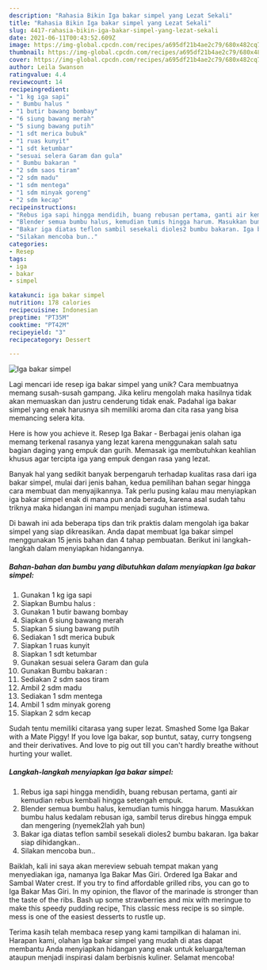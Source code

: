 ```yaml
---
description: "Rahasia Bikin Iga bakar simpel yang Lezat Sekali"
title: "Rahasia Bikin Iga bakar simpel yang Lezat Sekali"
slug: 4417-rahasia-bikin-iga-bakar-simpel-yang-lezat-sekali
date: 2021-06-11T00:43:52.609Z
image: https://img-global.cpcdn.com/recipes/a695df21b4ae2c79/680x482cq70/iga-bakar-simpel-foto-resep-utama.jpg
thumbnail: https://img-global.cpcdn.com/recipes/a695df21b4ae2c79/680x482cq70/iga-bakar-simpel-foto-resep-utama.jpg
cover: https://img-global.cpcdn.com/recipes/a695df21b4ae2c79/680x482cq70/iga-bakar-simpel-foto-resep-utama.jpg
author: Leila Swanson
ratingvalue: 4.4
reviewcount: 14
recipeingredient:
- "1 kg iga sapi"
- " Bumbu halus "
- "1 butir bawang bombay"
- "6 siung bawang merah"
- "5 siung bawang putih"
- "1 sdt merica bubuk"
- "1 ruas kunyit"
- "1 sdt ketumbar"
- "sesuai selera Garam dan gula"
- " Bumbu bakaran "
- "2 sdm saos tiram"
- "2 sdm madu"
- "1 sdm mentega"
- "1 sdm minyak goreng"
- "2 sdm kecap"
recipeinstructions:
- "Rebus iga sapi hingga mendidih, buang rebusan pertama, ganti air kemudian rebus kembali hingga setengah empuk."
- "Blender semua bumbu halus, kemudian tumis hingga harum. Masukkan bumbu halus kedalam rebusan iga, sambil terus direbus hingga empuk dan mengering (nyemek2lah yah bun)"
- "Bakar iga diatas teflon sambil sesekali dioles2 bumbu bakaran. Iga bakar siap dihidangkan.."
- "Silakan mencoba bun.."
categories:
- Resep
tags:
- iga
- bakar
- simpel

katakunci: iga bakar simpel 
nutrition: 178 calories
recipecuisine: Indonesian
preptime: "PT35M"
cooktime: "PT42M"
recipeyield: "3"
recipecategory: Dessert

---
```



![Iga bakar simpel](https://img-global.cpcdn.com/recipes/a695df21b4ae2c79/680x482cq70/iga-bakar-simpel-foto-resep-utama.jpg)

Lagi mencari ide resep iga bakar simpel yang unik? Cara membuatnya memang susah-susah gampang. Jika keliru mengolah maka hasilnya tidak akan memuaskan dan justru cenderung tidak enak. Padahal iga bakar simpel yang enak harusnya sih memiliki aroma dan cita rasa yang bisa memancing selera kita.

Here is how you achieve it. Resep Iga Bakar - Berbagai jenis olahan iga memang terkenal rasanya yang lezat karena menggunakan salah satu bagian daging yang empuk dan gurih. Memasak iga membutuhkan keahlian khusus agar tercipta iga yang empuk dengan rasa yang lezat.

Banyak hal yang sedikit banyak berpengaruh terhadap kualitas rasa dari iga bakar simpel, mulai dari jenis bahan, kedua pemilihan bahan segar hingga cara membuat dan menyajikannya. Tak perlu pusing kalau mau menyiapkan iga bakar simpel enak di mana pun anda berada, karena asal sudah tahu triknya maka hidangan ini mampu menjadi suguhan istimewa.


Di bawah ini ada beberapa tips dan trik praktis dalam mengolah iga bakar simpel yang siap dikreasikan. Anda dapat membuat Iga bakar simpel menggunakan 15 jenis bahan dan 4 tahap pembuatan. Berikut ini langkah-langkah dalam menyiapkan hidangannya.

<!--inarticleads1-->

##### Bahan-bahan dan bumbu yang dibutuhkan dalam menyiapkan Iga bakar simpel:

1. Gunakan 1 kg iga sapi
1. Siapkan  Bumbu halus :
1. Gunakan 1 butir bawang bombay
1. Siapkan 6 siung bawang merah
1. Siapkan 5 siung bawang putih
1. Sediakan 1 sdt merica bubuk
1. Siapkan 1 ruas kunyit
1. Siapkan 1 sdt ketumbar
1. Gunakan sesuai selera Garam dan gula
1. Gunakan  Bumbu bakaran :
1. Sediakan 2 sdm saos tiram
1. Ambil 2 sdm madu
1. Sediakan 1 sdm mentega
1. Ambil 1 sdm minyak goreng
1. Siapkan 2 sdm kecap


Sudah tentu memiliki citarasa yang super lezat. Smashed Some Iga Bakar with a Mate Piggy! If you love Iga bakar, sop buntut, satay, curry tongseng and their derivatives. And love to pig out till you can&#39;t hardly breathe without hurting your wallet. 

<!--inarticleads2-->

##### Langkah-langkah menyiapkan Iga bakar simpel:

1. Rebus iga sapi hingga mendidih, buang rebusan pertama, ganti air kemudian rebus kembali hingga setengah empuk.
1. Blender semua bumbu halus, kemudian tumis hingga harum. Masukkan bumbu halus kedalam rebusan iga, sambil terus direbus hingga empuk dan mengering (nyemek2lah yah bun)
1. Bakar iga diatas teflon sambil sesekali dioles2 bumbu bakaran. Iga bakar siap dihidangkan..
1. Silakan mencoba bun..


Baiklah, kali ini saya akan mereview sebuah tempat makan yang menyediakan iga, namanya Iga Bakar Mas Giri. Ordered Iga Bakar and Sambal Water crest. If you try to find affordable grilled ribs, you can go to Iga Bakar Mas Giri. In my opinion, the flavor of the marinade is stronger than the taste of the ribs. Bash up some strawberries and mix with meringue to make this speedy pudding recipe, This classic mess recipe is so simple. mess is one of the easiest desserts to rustle up. 

Terima kasih telah membaca resep yang kami tampilkan di halaman ini. Harapan kami, olahan Iga bakar simpel yang mudah di atas dapat membantu Anda menyiapkan hidangan yang enak untuk keluarga/teman ataupun menjadi inspirasi dalam berbisnis kuliner. Selamat mencoba!
